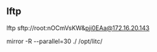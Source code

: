 # 

## lftp

lftp sftp://root:nOCmVsKW\&pji0EAa@172.16.20.143

mirror -R --parallel=30 ./ /opt/litc/